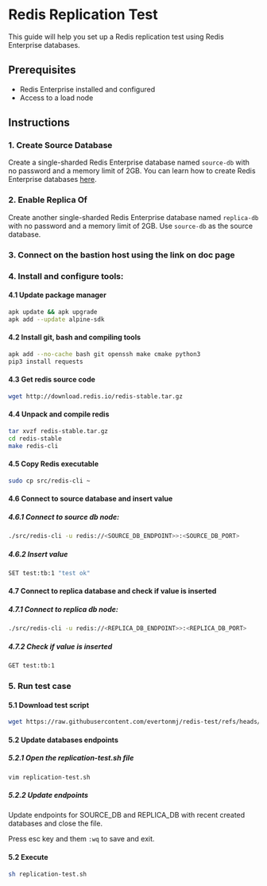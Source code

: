 # Redis Replication Test

This guide will help you set up a Redis replication test using Redis Enterprise databases.

## Prerequisites

- Redis Enterprise installed and configured
- Access to a load node

## Instructions

### 1. Create Source Database

Create a single-sharded Redis Enterprise database named `source-db` with no password and a memory limit of 2GB. You can learn how to create Redis Enterprise databases [here](https://docs.redislabs.com/latest/rs/administering/creating-databases/).

### 2. Enable Replica Of

Create another single-sharded Redis Enterprise database named `replica-db` with no password and a memory limit of 2GB. Use `source-db` as the source database.

### 3. Connect on the bastion host using the link on doc page

### 4. Install and configure tools:

#### 4.1 Update package manager
```sh
apk update && apk upgrade 
apk add --update alpine-sdk
```

#### 4.2 Install git, bash and compiling tools
```sh
apk add --no-cache bash git openssh make cmake python3
pip3 install requests
```

#### 4.3 Get redis source code
```sh
wget http://download.redis.io/redis-stable.tar.gz
```

#### 4.4 Unpack and compile redis
```sh
tar xvzf redis-stable.tar.gz
cd redis-stable
make redis-cli
```

#### 4.5 Copy Redis executable
```sh
sudo cp src/redis-cli ~
```

#### 4.6 Connect to source database and insert value

##### 4.6.1 Connect to source db node: 
```sh
./src/redis-cli -u redis://<SOURCE_DB_ENDPOINT>>:<SOURCE_DB_PORT>
```

##### 4.6.2 Insert value
```sh
SET test:tb:1 "test ok"
```

#### 4.7 Connect to replica database and check if value is inserted

##### 4.7.1 Connect to replica db node: 
```sh
./src/redis-cli -u redis://<REPLICA_DB_ENDPOINT>>:<REPLICA_DB_PORT>
```

##### 4.7.2 Check if value is inserted
```sh
GET test:tb:1
```

### 5. Run test case ###

#### 5.1 Download test script
```sh
wget https://raw.githubusercontent.com/evertonmj/redis-test/refs/heads/main/replication-test.sh
```

#### 5.2 Update databases endpoints

##### 5.2.1 Open the replication-test.sh file
```sh
vim replication-test.sh
```

##### 5.2.2 Update endpoints

Update endpoints for SOURCE_DB and REPLICA_DB with recent created databases and close the file.

Press esc key and them `:wq` to save and exit.

#### 5.2 Execute
```sh
sh replication-test.sh
```
